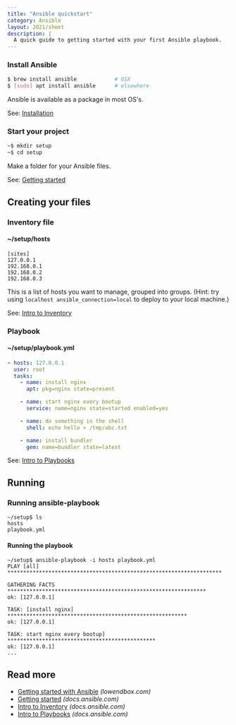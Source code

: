 ```yaml
---
title: "Ansible quickstart"
category: Ansible
layout: 2021/sheet
description: |
  A quick guide to getting started with your first Ansible playbook.
---
```


### Install Ansible

```bash
$ brew install ansible            # OSX
$ [sudo] apt install ansible      # elsewhere
```

Ansible is available as a package in most OS's.

See: [Installation](http://docs.ansible.com/ansible/latest/intro_installation.html)

### Start your project

```bash
~$ mkdir setup
~$ cd setup
```

Make a folder for your Ansible files.

See: [Getting started](http://docs.ansible.com/ansible/latest/intro_getting_started.html)

## Creating your files

### Inventory file

#### ~/setup/hosts

```dosini
[sites]
127.0.0.1
192.168.0.1
192.168.0.2
192.168.0.3
```

This is a list of hosts you want to manage, grouped into groups. (Hint: try
using `localhost ansible_connection=local` to deploy to your local machine.)

See: [Intro to Inventory](http://docs.ansible.com/ansible/latest/intro_inventory.html)

### Playbook

#### ~/setup/playbook.yml

```yaml
- hosts: 127.0.0.1
  user: root
  tasks:
    - name: install nginx
      apt: pkg=nginx state=present

    - name: start nginx every bootup
      service: name=nginx state=started enabled=yes

    - name: do something in the shell
      shell: echo hello > /tmp/abc.txt

    - name: install bundler
      gem: name=bundler state=latest
```

See: [Intro to Playbooks](http://docs.ansible.com/ansible/latest/playbooks_intro.html)

## Running

### Running ansible-playbook

```
~/setup$ ls
hosts
playbook.yml
```

#### Running the playbook

```
~/setup$ ansible-playbook -i hosts playbook.yml
PLAY [all] ********************************************************************

GATHERING FACTS ***************************************************************
ok: [127.0.0.1]

TASK: [install nginx] *********************************************************
ok: [127.0.0.1]

TASK: start nginx every bootup] ***********************************************
ok: [127.0.0.1]
...
```

## Read more

* [Getting started with Ansible](http://lowendbox.com/blog/getting-started-with-ansible/) _(lowendbox.com)_
* [Getting started](http://docs.ansible.com/ansible/latest/intro_getting_started.html) _(docs.ansible.com)_
* [Intro to Inventory](http://docs.ansible.com/ansible/latest/intro_inventory.html) _(docs.ansible.com)_
* [Intro to Playbooks](http://docs.ansible.com/ansible/latest/playbooks_intro.html) _(docs.ansible.com)_
